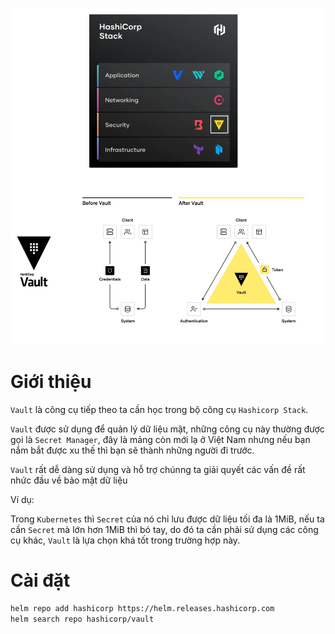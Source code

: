 ![[hashicorp-vault-presend.jpg]](https://github.com/phucbone/vault/blob/master/imgs/imgs-hashicorp-stack/imgs-hashicorp-vault/hashicorp-vault-presend.jpg?raw=true)

# Giới thiệu

`Vault` là công cụ tiếp theo ta cần học trong bộ công cụ `Hashicorp Stack`. 

`Vault` được sử dụng để quản lý dữ liệu mật, những công cụ này thường được gọi là `Secret Manager`, đây là mảng còn mới lạ ở Việt Nam nhưng nếu bạn nắm bắt được xu thế thì bạn sẽ thành những người đi trước.  
  
`Vault` rất dễ dàng sử dụng và hỗ trợ chúnng ta giải quyết các vấn đề rất nhức đầu về bảo mật dữ liệu

Ví dụ:

Trong `Kubernetes` thì `Secret` của nó chỉ lưu được dữ liệu tối đa là 1MiB, nếu ta cần `Secret` mà lớn hơn 1MiB thì bó tay, do đó ta cần phải sử dụng các công cụ khác, `Vault` là lựa chọn khá tốt trong trường hợp này.

# Cài đặt

```bash
helm repo add hashicorp https://helm.releases.hashicorp.com
helm search repo hashicorp/vault
```
